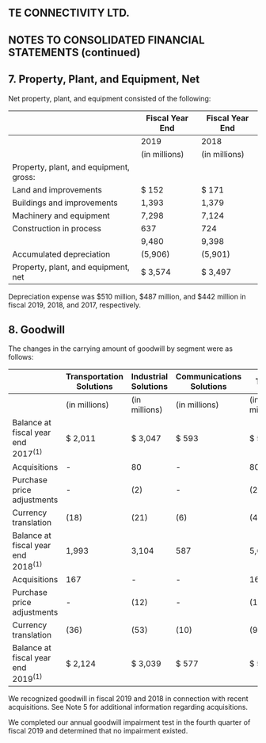## TE CONNECTIVITY LTD.

## NOTES TO CONSOLIDATED FINANCIAL STATEMENTS (continued)

## 7. Property, Plant, and Equipment, Net

Net property, plant, and equipment consisted of the following:

|                                        | Fiscal Year End   | Fiscal Year End   |
|----------------------------------------|-------------------|-------------------|
|                                        | 2019              | 2018              |
|                                        | (in millions)     | (in millions)     |
| Property, plant, and equipment, gross: |                   |                   |
| Land and improvements                  | $   152           | $   171           |
| Buildings and improvements             | 1,393             | 1,379             |
| Machinery and equipment                | 7,298             | 7,124             |
| Construction in process                | 637               | 724               |
|                                        | 9,480             | 9,398             |
| Accumulated depreciation               | (5,906)           | (5,901)           |
| Property, plant, and equipment, net    | $ 3,574           | $ 3,497           |

Depreciation expense was $510 million, $487 million, and $442 million in fiscal 2019, 2018, and 2017, respectively.

## 8. Goodwill

The changes in the carrying amount of goodwill by segment were as follows:

|                                         | Transportation Solutions   | Industrial Solutions   | Communications Solutions   | Total         |
|-----------------------------------------|----------------------------|------------------------|----------------------------|---------------|
|                                         | (in millions)              | (in millions)          | (in millions)              | (in millions) |
| Balance at fiscal year end 2017$^{(1)}$ | $   2,011                  | $  3,047               | $   593                    | $  5,651      |
| Acquisitions                            | -                          | 80                     | -                          | 80            |
| Purchase price adjustments              | -                          | (2)                    | -                          | (2)           |
| Currency translation                    | (18)                       | (21)                   | (6)                        | (45)          |
| Balance at fiscal year end 2018$^{(1)}$ | 1,993                      | 3,104                  | 587                        | 5,684         |
| Acquisitions                            | 167                        | -                      | -                          | 167           |
| Purchase price adjustments              | -                          | (12)                   | -                          | (12)          |
| Currency translation                    | (36)                       | (53)                   | (10)                       | (99)          |
| Balance at fiscal year end 2019$^{(1)}$ | $   2,124                  | $  3,039               | $   577                    | $  5,740      |

We recognized goodwill in fiscal 2019 and 2018 in connection with recent acquisitions. See Note 5 for additional information regarding acquisitions.

We completed our annual goodwill impairment test in the fourth quarter of fiscal 2019 and determined that no impairment existed.